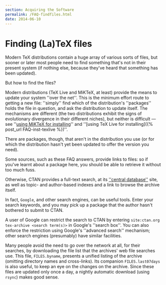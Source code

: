 ```yaml
---
section: Acquiring the Software
permalink: /FAQ-findfiles.html
date: 2014-06-10
---
```


# Finding (La)TeX files

Modern TeX distributions contain a huge array of various sorts of
files, but sooner or later most people need to find something that's
not in their present system (if nothing else, because they've heard
that something has been updated).

But how to find the files?

Modern distributions (TeX&nbsp;Live and MiKTeX, at least) provide the
means to update your system ''over the net''.  This is the minimum
effort route to getting a new file: ''simply'' find which of the
distribution's ''packages'' holds the file in question, and ask the
distribution to update itself.  The mechanisms are different (the two
distributions exhibit the signs of evolutionary divergence in their
different niches), but neither is difficult&nbsp;&mdash; see 
''[using MiKTeX for installing](FAQ-inst-miktexstar)'' and 
''[using TeX&nbsp;Live for installing]({% post_url FAQ-inst-texlive %})''.

There are packages, though, that aren't in the distribution you use
(or for which the distribution hasn't yet been updated to offer the
version you need).

Some sources, such as these FAQ answers, provide links to
files: so if you've learnt about a package here, you should be able to
retrieve it without too much fuss.

Otherwise, CTAN provides a full-text search, at its
[''central database''](https://ctan.org/) site, as well as
topic- and author-based indexes and a link to browse the archive
itself.

In fact, `Google`, and other search engines, can be useful
tools.  Enter your search keywords, and you may pick up a package that
the author hasn't bothered to submit to CTAN.

A user of Google can restrict the search to
CTAN by entering
  `site:ctan.org tex-archive <search term(s)>`
in Google's ''search box''.  You can also enforce the
restriction using Google's ''advanced search'' mechanism;
other search engines (presumably) have similar facilities.

Many people avoid the need to go over the network at all, for their
searches, by downloading the file list that the archives' web
file searches use.  This file, `FILES.byname`,
presents a unified listing of the archive (omitting directory names and
cross-links).  Its companion `FILES.last07days` is also useful, to
keep an eye on the changes on the archive.  Since these files are
updated only once a day, a nightly automatic download (using
`rsync`) makes good sense.

